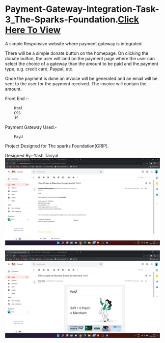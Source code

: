 # Payment-Gateway-Integration-Task-3_The-Sparks-Foundation.[Click Here To View](https://yashtariyal.github.io/Payment-Gateway-Integration-Task-3_The-Sparks-Foundation/)
A simple Responsive website where payment gateway is integrated.

There will be a simple donate button on the homepage. On clicking the donate button,
the user will land on the payment page where the user can select the choice of a gateway 
than the amount to be paid and the payment type, e.g. credit card, Paypal, etc.

Once the payment is done an invoice will be generated and an email will be sent to the user
for the payment received. The invoice will contain the amount.

  
  Front End :-
        
        Html
        CSS
        JS


Payment Gateway Used:- 

        PayU
    
Project Designed for The sparks Foundation(GRIP).

Designed By:-Yash Tariyal
![alt text](https://github.com/YashTariyal/Payment-Gateway-Integration-Task-3_The-Sparks-Foundation/blob/main/images/Screenshot%20(86).png)

![alt text](https://github.com/YashTariyal/Payment-Gateway-Integration-Task-3_The-Sparks-Foundation/blob/main/images/Screenshot%20(87).png)

